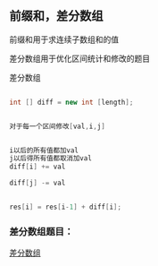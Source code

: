 ## 前缀和，差分数组

前缀和用于求连续子数组和的值

差分数组用于优化区间统计和修改的题目

[](https://)

差分数组

```java

int [] diff = new int [length];


对于每一个区间修改[val,i,j]


i以后的所有值都加val
j以后得所有值都取消加val
diff[i] += val

diff[j] -= val


res[i] = res[i-1] + diff[i];

```

### 差分数组题目：

[差分数组](https://https://github.com/SharingSource/LogicStack-LeetCode/wiki/%E5%B7%AE%E5%88%86)
